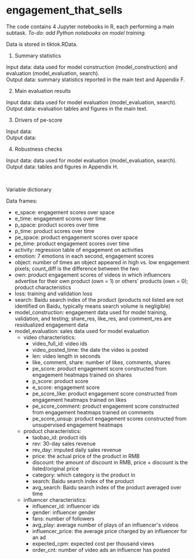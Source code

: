 # engagement_that_sells
  
The code contains 4 Jupyter notebooks in R, each performing a main subtask. *To-do: add Python notebooks on model training.* <br/>

Data is stored in tiktok.RData. 

1. Summary statistics

Input data: data used for model construction (model_construction) and evaluation (model_evaluation, search). <br/>
Output data: summary statistics reported in the main text and Appendix F.

<!-- 2. Model training
Input data: data used for model construction (model_construction.csv) and raw video data.
Output data: model performance.  -->

2. Main evaluation results

Input data: data used for model evaluation (model_evaluation, search). <br/>
Output data: evaluation tables and figures in the main text.

3. Drivers of pe-score

Input data: <br/>
Output data:

4. Robustness checks

Input data: data used for model evaluation (model_evaluation, search). <br/>
Output data: tables and figures in Appendix H.

<br/>

Variable dictionary

Data frames:
  - e_space: engagement scores over space
  - e_time: engagement scores over time
  - p_space: product scores over time
  - p_time: product scores over time
  - pe_space: product engagement scores over space
  - pe_time: product engagement scores over time
  - activity: regression table of engagement on activities
  - emotion: 7 emotions in each second, engagement scores
  - object: number of times an object appeared in high vs. low engagement pixels; count_diff is the difference between the two
  - own: product engagement scores of videos in which influencers advertise for their own product (own = 1) or others' products (own = 0); product characteristics
  - loss: training and validation loss
  - search: Baidu search index of the product (products not listed are not identified on Baidu, typically means search volume is negligible)
  - model_construction: engagement data used for model training, validation, and testing; share_res, like_res, and comment_res are residualized engagement data
  - model_evaluation: sales data used for model evaluation
    - video characteristics:
      - video_full_id: video ids
      - video_posted_time: the date the video is posted
      - len: video length in seconds
      - like, comment, share: number of likes, comments, shares
      - pe_score: product engagement score constructed from engagement heatmaps trained on shares
      - p_score: product score
      - e_score: engagement score
      - pe_score_like: product engagement score constructed from engagement heatmaps trained on likes
      - pe_score_comment: product engagement score constructed from engagement heatmaps trained on comments
      - pe_score_unsup: product engagement scores constructed from unsupervised engagement heatmaps
    - product characteristics:
      - taobao_id: product ids
      - rev: 30-day sales revenue
      - rev_day: imputed daily sales revenue
      - price: the actual price of the product in RMB
      - discount: the amount of discount in RMB, price + discount is the listed/original price
      - category: which category is the product in
      - search: Baidu search index of the product
      - avg_search: Baidu search index of the product averaged over time
    - influencer characteristics:
      - influencer_id: influencer ids  
      - gender: influencer gender
      - fans: number of followers
      - avg_play: average number of plays of an influencer's videos
      - influencer_price: the average price charged by an influencer for an ad
      - expected_cpm: expected cost per thousand views
      - order_cnt: number of video ads an influencer has posted
